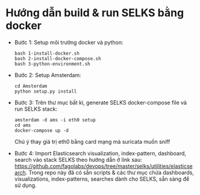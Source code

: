 # Hướng dẫn build & run SELKS bằng docker
- Bước 1: Setup môi trường docker và python:

  ```
  bash 1-install-docker.sh
  bash 2-install-docker-compose.sh
  bash 3-python-environment.sh
  ```

- Bước 2: Setup Amsterdam:

  ```
  cd Amsterdam
  python setup.py install
  ```

- Bước 3: Trên thư mục bất kì, generate SELKS docker-compose file và run SELKS stack:

  ```
  amsterdam -d ams -i eth0 setup
  cd ams
  docker-compose up -d
  ```

  Chú ý thay giá trị eth0 bằng card mạng mà suricata muốn sniff

- Bước 4: Import Elasticsearch visualization, index-pattern, dashboard, search vào stack SELKS theo hướng dẫn ở link sau: https://github.com/fagolabs/devops/tree/master/selks/utilities/elasticsearch. Trong repo này đã có sẵn scripts & các thư mục chứa dashboards, visualizations, index-patterns, searches dành cho SELKS, sẵn sàng để sử dụng.
